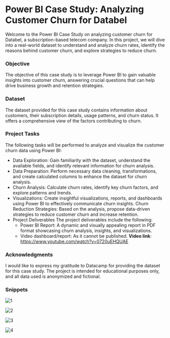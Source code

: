 # Power BI Case Study: Analyzing Customer Churn for Databel
Welcome to the Power BI Case Study on analyzing customer churn for Databel, a subscription-based telecom company. In this project, we will dive into a real-world dataset to understand and analyze churn rates, identify the reasons behind customer churn, and explore strategies to reduce churn.

### Objective
The objective of this case study is to leverage Power BI to gain valuable insights into customer churn, answering crucial questions that can help drive business growth and retention strategies.

### Dataset
The dataset provided for this case study contains information about customers, their subscription details, usage patterns, and churn status. It offers a comprehensive view of the factors contributing to churn.

### Project Tasks
The following tasks will be performed to analyze and visualize the customer churn data using Power BI:

* Data Exploration: Gain familiarity with the dataset, understand the available fields, and identify relevant information for churn analysis.
* Data Preparation: Perform necessary data cleaning, transformations, and create calculated columns to enhance the dataset for churn analysis.
* Churn Analysis: Calculate churn rates, identify key churn factors, and explore patterns and trends.
* Visualizations: Create insightful visualizations, reports, and dashboards using Power BI to effectively communicate churn insights.
Churn Reduction Strategies: Based on the analysis, propose data-driven strategies to reduce customer churn and increase retention.
* Project Deliverables
The project deliverables include the following:
    * Power BI Report: A dynamic and visually appealing report in PDF format showcasing churn analysis, insights, and visualizations.
    * Video dashboard/report: As it cannot be published. 
**Video link**: https://www.youtube.com/watch?v=0720uEHQUAE

### Acknowledgments
I would like to express my gratitude to Datacamp for providing the dataset for this case study. The project is intended for educational purposes only, and all data used is anonymized and fictional.

### Snippets

![1](https://github.com/rishi71095/Case-Study-Analyzing-Customer-Churn-in-Power-BI/assets/89761919/1709daba-22eb-426d-9a99-3ee019268e16)

![2](https://github.com/rishi71095/Case-Study-Analyzing-Customer-Churn-in-Power-BI/assets/89761919/37fcf06c-4748-4258-b4b3-4c17686e9758)

![3](https://github.com/rishi71095/Case-Study-Analyzing-Customer-Churn-in-Power-BI/assets/89761919/f54257a7-7e32-4d5d-9c34-1eab206669bd)

![4](https://github.com/rishi71095/Case-Study-Analyzing-Customer-Churn-in-Power-BI/assets/89761919/5f71b787-d0dd-4bcb-8a7d-d3e0ae301725)
